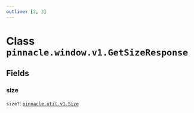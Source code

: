 ```yaml
---
outline: [2, 3]
---
```


# Class `pinnacle.window.v1.GetSizeResponse`




## Fields

### size <Badge type="danger" text="nullable" />

`size?`: <code><a href="/lua-reference/classes/pinnacle.util.v1.Size">pinnacle.util.v1.Size</a></code>




